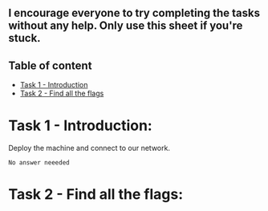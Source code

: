 ## I encourage everyone to try completing the tasks without any help. Only use this sheet if you're stuck.

## Table of content
- [Task 1 - Introduction](#task-1---Introduction)
- [Task 2 - Find all the flags](#task-2---Flags)

# Task 1 - Introduction:
Deploy the machine and connect to our network. 
```
No answer neeeded
```

# Task 2 - Find all the flags:
